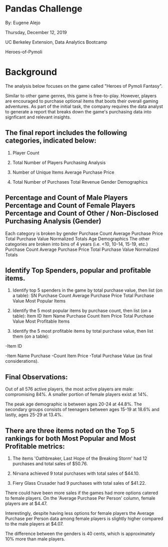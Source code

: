# Pandas Challenge
By: Eugene Alejo

Thursday, December 12, 2019

UC Berkeley Extension, Data Analytics Bootcamp

Heroes-of-Pymoli

# Background
The analysis below focuses on the game called "Heroes of Pymoli Fantasy".

Similar to other game genres, this game is free-to-play. However, players are encouraged to purchase optional items that boots their overall gaming adventures. As part of the initial task, the company requires the data analyst to generate a report that breaks down the game's purchasing data into signficant and relevant insights.

## The final report includes the following categories, indicated below:

1) Player Count

2) Total Number of Players Purchasing Analysis 

3) Number of Unique Items Average Purchase Price

4) Total Number of Purchases Total Revenue Gender Demographics

## Percentage and Count of Male Players Percentage and Count of Female Players Percentage and Count of Other / Non-Disclosed Purchasing Analysis (Gender)
 Each category is broken by gender Purchase Count Average Purchase Price Total Purchase Value Normalized Totals Age Demographics
The other categories are broken into bins of 4 years (i.e. <10, 10-14, 15-19, etc.) Purchase Count Average Purchase Price Total Purchase Value Normalized Totals 

## Identify Top Spenders, popular and profitable items. 

1) Identify top 5 spenders in the game by total purchase value, then list (on a table): 
SN Purchase Count Average Purchase Price Total Purchase Value Most Popular Items

2) Identify the 5 most popular items by purchase count, then list (on a table): 
Item ID Item Name Purchase Count Item Price Total Purchase Value Most Profitable Items

3) Identify the 5 most profitable items by total purchase value, then list them (on a table): 

-Item ID 

-Item Name Purchase 
-Count Item Price 
-Total Purchase Value (as final considerations).

## Final Observations:

Out of all 576 active players, the most active players are male: compromising 84%. A smaller portion of female players exist at 14%.

The peak age demographic is between ages 20-24 at 44.8%. The secondary groups consists of teenagers between ages 15-19 at 18.6% and lastly, ages 25-29 at 13.4%.

## There are three items noted on the Top 5 rankings for both Most Popular and Most Profitable metrics:

1) The items 'Oathbreaker, Last Hope of the Breaking Storm' had 12 purchases and total sales of $50.76.

2) Nirvana achieved 9 total purchases with total sales of $44.10.

3) Fiery Glass Crusader had 9 purchases with total sales of $41.22.

There could have been more sales if the games had more options catered to female players. On the 'Average Purchase Per Person' column, female players are at $4.47.


Interestingly, despite having less options for female players the Average Purchase per Person data among female players is slightly higher compared to the male players at $4.07.

The difference between the genders is 40 cents, which is approximately 10% more than male players.
